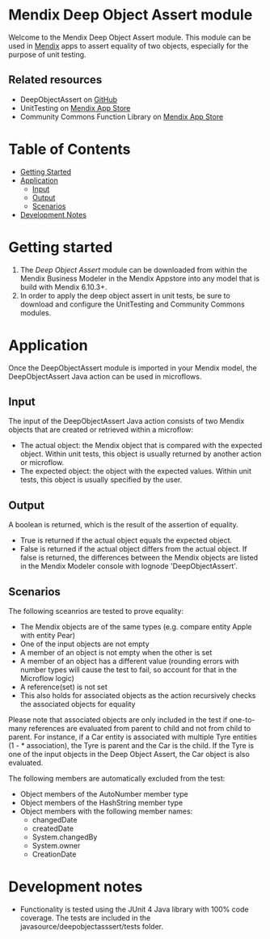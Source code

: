 # Mendix Deep Object Assert module

Welcome to the Mendix Deep Object Assert module. This module can be used in [Mendix](http://www.mendix.com) apps to assert equality of two objects, especially for the purpose of unit testing.

## Related resources
* DeepObjectAssert on [GitHub](https://github.com/mennodehaas/deepobjectassert)
* UnitTesting on [Mendix App Store](https://appstore.home.mendix.com/link/app/390/Mendix/UnitTesting)
* Community Commons Function Library on [Mendix App Store](https://appstore.home.mendix.com/link/app/170/Mendix/Community-Commons-Function-Library)

# Table of Contents

* [Getting Started](#getting-started)
* [Application](#application)
	- [Input](#input)
	- [Output](#output)
	- [Scenarios](#scenarios)
* [Development Notes](#development-notes)

# Getting started
1. The *Deep Object Assert* module can be downloaded from within the Mendix Business Modeler in the Mendix Appstore into any model that is build with Mendix 6.10.3+.
2. In order to apply the deep object assert in unit tests, be sure to download and configure the UnitTesting and Community Commons modules.

# Application
Once the DeepObjectAssert module is imported in your Mendix model, the DeepObjectAssert Java action can be used in microflows. 

## Input
The input of the DeepObjectAssert Java action consists of two Mendix objects that are created or retrieved within a microflow:
* The actual object: the Mendix object that is compared with the expected object. Within unit tests, this object is usually returned by another action or microflow.
* The expected object: the object with the expected values. Within unit tests, this object is usually specified by the user. 

## Output
A boolean is returned, which is the result of the assertion of equality.
* True is returned if the actual object equals the expected object.
* False is returned if the actual object differs from the actual object. If false is returned, the differences between the Mendix objects are listed in the Mendix Modeler console with lognode 'DeepObjectAssert'. 

## Scenarios
The following sceanrios are tested to prove equality:
* The Mendix objects are of the same types (e.g. compare entity Apple with entity Pear)
* One of the input objects are not empty
* A member of an object is not empty when the other is set
* A member of an object has a different value (rounding errors with number types will cause the test to fail, so account for that in the Microflow logic)
* A reference(set) is not set
* This also holds for associated objects as the action recursively checks the associated objects for equality

Please note that associated objects are only included in the test if one-to-many references are evaluated from parent to child and not from child to parent. For instance, if a Car entity is associated with multiple Tyre entities (1 - * association), the Tyre is parent and the Car is the child. If the Tyre is one of the input objects in the Deep Object Assert, the Car object is also evaluated.

The following members are automatically excluded from the test:
* Object members of the AutoNumber member type
* Object members of the HashString member type
* Object members with the following member names:
	- changedDate
	- createdDate
	- System.changedBy
	- System.owner
	- CreationDate

# Development notes
* Functionality is tested using the JUnit 4 Java library with 100% code coverage. The tests are included in the javasource/deepobjectasssert/tests folder.
